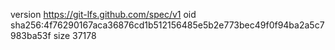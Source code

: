 version https://git-lfs.github.com/spec/v1
oid sha256:4f76290167aca36876cd1b512156485e5b2e773bec49f0f94ba2a5c7983ba53f
size 37178
